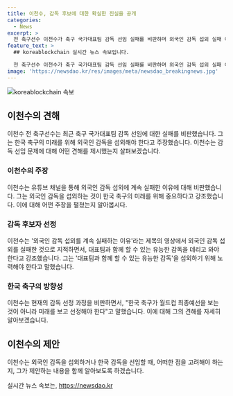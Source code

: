 ```yaml
---
title: 이천수, 감독 후보에 대한 확실한 진실을 공개
categories:
  - News
excerpt: >
  전 축구선수 이천수가 축구 국가대표팀 감독 선임 실패를 비판하며 외국인 감독 섭외 실패 이유를 파헤친다. 이천수는 대표팀이 미래를 위해 유능한 감독을 찾아야 한다고 주장하며, 한국 축구의 색깔과 스타일을 강조하는 현 상황에 대한 비판을 펼쳤다. 그는 홍명보, 신태용 감독을 극찬하며 외국인 감독 섭외를 더 이상 지지하지 않겠다고 밝혔다.
feature_text: >
  ## koreablockchain 실시간 뉴스 속보입니다.

  전 축구선수 이천수가 축구 국가대표팀 감독 선임 실패를 비판하며 외국인 감독 섭외 실패 이유를 파헤친다. 이천수는 대표팀이 미래를 위해 유능한 감독을 찾아야 한다고 주장하며, 한국 축구의 색깔과 스타일을 강조하는 현 상황에 대한 비판을 펼쳤다. 그는 홍명보, 신태용 감독을 극찬하며 외국인 감독 섭외를 더 이상 지지하지 않겠다고 밝혔다.
image: 'https://newsdao.kr/res/images/meta/newsdao_breakingnews.jpg'
---
```


<p><img src="https://newsdao.kr/res/images/meta/newsdao_breakingnews.jpg" alt="koreablockchain 속보" /></p>

<h2 data-ke-size="size26">이천수의 견해</h2>

<p data-ke-size="size16">이천수 전 축구선수는 최근 축구 국가대표팀 감독 선임에 대한 실패를 비판했습니다. 그는 한국 축구의 미래를 위해 외국인 감독을 섭외해야 한다고 주장했습니다. 이천수는 감독 선임 문제에 대해 어떤 견해를 제시했는지 살펴보겠습니다.</p>

<h3>이천수의 주장</h3>

<p data-ke-size="size16">이천수는 유튜브 채널을 통해 외국인 감독 섭외에 계속 실패한 이유에 대해 비판했습니다. 그는 외국인 감독을 섭외하는 것이 한국 축구의 미래를 위해 중요하다고 강조했습니다. 이에 대해 어떤 주장을 펼쳤는지 알아봅시다.</p>

<h3>감독 후보자 선정</h3>

<p data-ke-size="size16">이천수는 '외국인 감독 섭외를 계속 실패하는 이유'라는 제목의 영상에서 외국인 감독 섭외를 실패한 것으로 지적하면서, 대표팀과 함께 할 수 있는 유능한 감독을 데리고 와야 한다고 강조했습니다. 그는 '대표팀과 함께 할 수 있는 유능한 감독'을 섭외하기 위해 노력해야 한다고 말했습니다.</p>

<h3>한국 축구의 방향성</h3>

<p data-ke-size="size16">이천수는 현재의 감독 선정 과정을 비판하면서, "한국 축구가 월드컵 최종예선을 보는 것이 아니라 미래를 보고 선정해야 한다"고 말했습니다. 이에 대해 그의 견해를 자세히 알아보겠습니다.</p>

<h2 data-ke-size="size26">이천수의 제안</h2>

<p data-ke-size="size16">이천수는 외국인 감독을 섭외하거나 한국 감독을 선임할 때, 어떠한 점을 고려해야 하는지, 그가 제안하는 내용을 함께 알아보도록 하겠습니다.</p>
실시간 뉴스 속보는, <a href="https://newsdao.kr" rel="dofollow">https://newsdao.kr</a>


